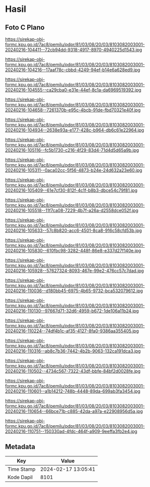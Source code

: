 # Hasil

## Foto C Plano

https://sirekap-obj-formc.kpu.go.id/7ac8/pemilu/pdpr/81/03/08/20/03/8103082003001-20240216-104411--72cb94dd-9318-4917-8970-4940225d1543.jpg

https://sirekap-obj-formc.kpu.go.id/7ac8/pemilu/pdpr/81/03/08/20/03/8103082003001-20240216-104216--17aaf78c-cbbd-4249-94ef-b14e6a628ed9.jpg

https://sirekap-obj-formc.kpu.go.id/7ac8/pemilu/pdpr/81/03/08/20/03/8103082003001-20240216-104555--ca29cba0-e31e-44ef-8c1a-da6969519392.jpg

https://sirekap-obj-formc.kpu.go.id/7ac8/pemilu/pdpr/81/03/08/20/03/8103082003001-20240216-104658--7261370b-e95c-4bcb-91de-fbd70321e40f.jpg

https://sirekap-obj-formc.kpu.go.id/7ac8/pemilu/pdpr/81/03/08/20/03/8103082003001-20240216-104934--2638e93a-e177-428c-b964-db6c61e22964.jpg

https://sirekap-obj-formc.kpu.go.id/7ac8/pemilu/pdpr/81/03/08/20/03/8103082003001-20240216-105116--fc5b1730-c216-4f29-83d4-71d4d5d65a9b.jpg

https://sirekap-obj-formc.kpu.go.id/7ac8/pemilu/pdpr/81/03/08/20/03/8103082003001-20240216-105311--0aca02cc-5f56-4873-b24e-24d632a23e60.jpg

https://sirekap-obj-formc.kpu.go.id/7ac8/pemilu/pdpr/81/03/08/20/03/8103082003001-20240216-105409--61e7cf30-812f-4c1f-b8b3-dbce54c79f81.jpg

https://sirekap-obj-formc.kpu.go.id/7ac8/pemilu/pdpr/81/03/08/20/03/8103082003001-20240216-105518--11f7ca08-7229-4b7f-a26a-d2558dce052f.jpg

https://sirekap-obj-formc.kpu.go.id/7ac8/pemilu/pdpr/81/03/08/20/03/8103082003001-20240216-105633--57c8b820-acc6-4501-8ca8-916c58cfd53b.jpg

https://sirekap-obj-formc.kpu.go.id/7ac8/pemilu/pdpr/81/03/08/20/03/8103082003001-20240216-105830--610fbc98-3282-448f-86e8-e337d27f140e.jpg

https://sirekap-obj-formc.kpu.go.id/7ac8/pemilu/pdpr/81/03/08/20/03/8103082003001-20240216-105928--57627324-8093-467e-99e2-476cc57c7dad.jpg

https://sirekap-obj-formc.kpu.go.id/7ac8/pemilu/pdpr/81/03/08/20/03/8103082003001-20240216-110036--d180bb45-6975-4b65-9732-bca532079612.jpg

https://sirekap-obj-formc.kpu.go.id/7ac8/pemilu/pdpr/81/03/08/20/03/8103082003001-20240216-110130--97667d71-32d6-4959-b672-1de106a11b24.jpg

https://sirekap-obj-formc.kpu.go.id/7ac8/pemilu/pdpr/81/03/08/20/03/8103082003001-20240216-110224--74df4b1c-af35-4127-8fa0-9386aa355405.jpg

https://sirekap-obj-formc.kpu.go.id/7ac8/pemilu/pdpr/81/03/08/20/03/8103082003001-20240216-110316--ab8c7b36-7442-4b2b-9063-132ca191dca3.jpg

https://sirekap-obj-formc.kpu.go.id/7ac8/pemilu/pdpr/81/03/08/20/03/8103082003001-20240216-110502--4734c567-7322-43df-bbfe-84bf2d0028fe.jpg

https://sirekap-obj-formc.kpu.go.id/7ac8/pemilu/pdpr/81/03/08/20/03/8103082003001-20240216-110601--a1b14212-748b-4448-89da-699ab3fa3454.jpg

https://sirekap-obj-formc.kpu.go.id/7ac8/pemilu/pdpr/81/03/08/20/03/8103082003001-20240216-110654--66bce71b-c885-42da-a97a-e22908956d5a.jpg

https://sirekap-obj-formc.kpu.go.id/7ac8/pemilu/pdpr/81/03/08/20/03/8103082003001-20240216-110751--150330ad-4fdc-464f-a909-9eeffa3fb2e4.jpg


## Metadata

| Key        | Value               |
| ---------- | ------------------- |
| Time Stamp | 2024-02-17 13:05:41 |
| Kode Dapil | 8101                |



